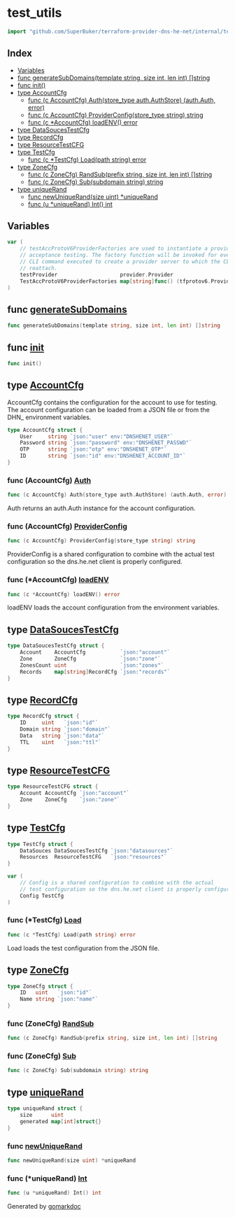 <!-- Code generated by gomarkdoc. DO NOT EDIT -->

# test\_utils

```go
import "github.com/SuperBuker/terraform-provider-dns-he-net/internal/test_utils"
```

## Index

- [Variables](<#variables>)
- [func generateSubDomains(template string, size int, len int) []string](<#func-generatesubdomains>)
- [func init()](<#func-init>)
- [type AccountCfg](<#type-accountcfg>)
  - [func (c AccountCfg) Auth(store_type auth.AuthStore) (auth.Auth, error)](<#func-accountcfg-auth>)
  - [func (c AccountCfg) ProviderConfig(store_type string) string](<#func-accountcfg-providerconfig>)
  - [func (c *AccountCfg) loadENV() error](<#func-accountcfg-loadenv>)
- [type DataSoucesTestCfg](<#type-datasoucestestcfg>)
- [type RecordCfg](<#type-recordcfg>)
- [type ResourceTestCFG](<#type-resourcetestcfg>)
- [type TestCfg](<#type-testcfg>)
  - [func (c *TestCfg) Load(path string) error](<#func-testcfg-load>)
- [type ZoneCfg](<#type-zonecfg>)
  - [func (c ZoneCfg) RandSub(prefix string, size int, len int) []string](<#func-zonecfg-randsub>)
  - [func (c ZoneCfg) Sub(subdomain string) string](<#func-zonecfg-sub>)
- [type uniqueRand](<#type-uniquerand>)
  - [func newUniqueRand(size uint) *uniqueRand](<#func-newuniquerand>)
  - [func (u *uniqueRand) Int() int](<#func-uniquerand-int>)


## Variables

```go
var (
    // testAccProtoV6ProviderFactories are used to instantiate a provider during
    // acceptance testing. The factory function will be invoked for every Terraform
    // CLI command executed to create a provider server to which the CLI can
    // reattach.
    testProvider                    provider.Provider
    TestAccProtoV6ProviderFactories map[string]func() (tfprotov6.ProviderServer, error)
)
```

## func [generateSubDomains](<https://github.com/SuperBuker/terraform-provider-dns-he-net/tree/master/internal/test_utils/blob/master/internal/test_utils/test_cfg_utils.go#L33>)

```go
func generateSubDomains(template string, size int, len int) []string
```

## func [init](<https://github.com/SuperBuker/terraform-provider-dns-he-net/tree/master/internal/test_utils/blob/master/internal/test_utils/test_cfg.go#L118>)

```go
func init()
```

## type [AccountCfg](<https://github.com/SuperBuker/terraform-provider-dns-he-net/tree/master/internal/test_utils/blob/master/internal/test_utils/test_cfg.go#L25-L30>)

AccountCfg contains the configuration for the account to use for testing. The account configuration can be loaded from a JSON file or from the DHN\_ environment variables.

```go
type AccountCfg struct {
    User     string `json:"user" env:"DNSHENET_USER"`
    Password string `json:"password" env:"DNSHENET_PASSWD"`
    OTP      string `json:"otp" env:"DNSHENET_OTP"`
    ID       string `json:"id" env:"DNSHENET_ACCOUNT_ID"`
}
```

### func \(AccountCfg\) [Auth](<https://github.com/SuperBuker/terraform-provider-dns-he-net/tree/master/internal/test_utils/blob/master/internal/test_utils/test_cfg.go#L51>)

```go
func (c AccountCfg) Auth(store_type auth.AuthStore) (auth.Auth, error)
```

Auth returns an auth.Auth instance for the account configuration.

### func \(AccountCfg\) [ProviderConfig](<https://github.com/SuperBuker/terraform-provider-dns-he-net/tree/master/internal/test_utils/blob/master/internal/test_utils/test_cfg.go#L40>)

```go
func (c AccountCfg) ProviderConfig(store_type string) string
```

ProviderConfig is a shared configuration to combine with the actual test configuration so the dns.he.net client is properly configured.

### func \(\*AccountCfg\) [loadENV](<https://github.com/SuperBuker/terraform-provider-dns-he-net/tree/master/internal/test_utils/blob/master/internal/test_utils/test_cfg.go#L33>)

```go
func (c *AccountCfg) loadENV() error
```

loadENV loads the account configuration from the environment variables.

## type [DataSoucesTestCfg](<https://github.com/SuperBuker/terraform-provider-dns-he-net/tree/master/internal/test_utils/blob/master/internal/test_utils/test_cfg.go#L75-L80>)

```go
type DataSoucesTestCfg struct {
    Account    AccountCfg           `json:"account"`
    Zone       ZoneCfg              `json:"zone"`
    ZonesCount uint                 `json:"zones"`
    Records    map[string]RecordCfg `json:"records"`
}
```

## type [RecordCfg](<https://github.com/SuperBuker/terraform-provider-dns-he-net/tree/master/internal/test_utils/blob/master/internal/test_utils/test_cfg.go#L55-L60>)

```go
type RecordCfg struct {
    ID     uint   `json:"id"`
    Domain string `json:"domain"`
    Data   string `json:"data"`
    TTL    uint   `json:"ttl"`
}
```

## type [ResourceTestCFG](<https://github.com/SuperBuker/terraform-provider-dns-he-net/tree/master/internal/test_utils/blob/master/internal/test_utils/test_cfg.go#L82-L85>)

```go
type ResourceTestCFG struct {
    Account AccountCfg `json:"account"`
    Zone    ZoneCfg    `json:"zone"`
}
```

## type [TestCfg](<https://github.com/SuperBuker/terraform-provider-dns-he-net/tree/master/internal/test_utils/blob/master/internal/test_utils/test_cfg.go#L87-L90>)

```go
type TestCfg struct {
    DataSouces DataSoucesTestCfg `json:"datasources"`
    Resources  ResourceTestCFG   `json:"resources"`
}
```

```go
var (
    // Config is a shared configuration to combine with the actual
    // test configuration so the dns.he.net client is properly configured.
    Config TestCfg
)
```

### func \(\*TestCfg\) [Load](<https://github.com/SuperBuker/terraform-provider-dns-he-net/tree/master/internal/test_utils/blob/master/internal/test_utils/test_cfg.go#L93>)

```go
func (c *TestCfg) Load(path string) error
```

Load loads the test configuration from the JSON file.

## type [ZoneCfg](<https://github.com/SuperBuker/terraform-provider-dns-he-net/tree/master/internal/test_utils/blob/master/internal/test_utils/test_cfg.go#L62-L65>)

```go
type ZoneCfg struct {
    ID   uint   `json:"id"`
    Name string `json:"name"`
}
```

### func \(ZoneCfg\) [RandSub](<https://github.com/SuperBuker/terraform-provider-dns-he-net/tree/master/internal/test_utils/blob/master/internal/test_utils/test_cfg.go#L71>)

```go
func (c ZoneCfg) RandSub(prefix string, size int, len int) []string
```

### func \(ZoneCfg\) [Sub](<https://github.com/SuperBuker/terraform-provider-dns-he-net/tree/master/internal/test_utils/blob/master/internal/test_utils/test_cfg.go#L67>)

```go
func (c ZoneCfg) Sub(subdomain string) string
```

## type [uniqueRand](<https://github.com/SuperBuker/terraform-provider-dns-he-net/tree/master/internal/test_utils/blob/master/internal/test_utils/test_cfg_utils.go#L8-L11>)

```go
type uniqueRand struct {
    size      uint
    generated map[int]struct{}
}
```

### func [newUniqueRand](<https://github.com/SuperBuker/terraform-provider-dns-he-net/tree/master/internal/test_utils/blob/master/internal/test_utils/test_cfg_utils.go#L29>)

```go
func newUniqueRand(size uint) *uniqueRand
```

### func \(\*uniqueRand\) [Int](<https://github.com/SuperBuker/terraform-provider-dns-he-net/tree/master/internal/test_utils/blob/master/internal/test_utils/test_cfg_utils.go#L13>)

```go
func (u *uniqueRand) Int() int
```



Generated by [gomarkdoc](<https://github.com/princjef/gomarkdoc>)
